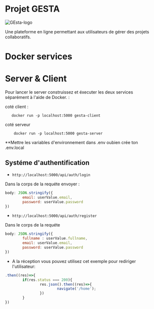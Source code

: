 # Projet GESTA

![GEsta-logo](https://user-images.githubusercontent.com/67522046/234556224-f183a14a-a1f0-4ea5-b80b-ac57d4928b3e.png)

Une plateforme en ligne permettant aux utilisateurs de gérer des projets collaboratifs. 




# Docker services 
# Server & Client

Pour lancer le server construissez et éxecuter les deux services séparément à l'aide de Docker. :

coté client : 

```docker build -t gesta-client
   docker run -p localhost:5000 gesta-client

```

coté serveur

```docker build -t gesta-server
    docker run -p localhost:5000 gesta-server
```

**Mettre les variables d'environnement dans .env oubien crée ton .env.local

## Systéme d'authentification

* `http://localhost:5000/api/auth/login` 

Dans la corps de la requéte envoyer :

```javascript 
body: JSON.stringify({
        email: userValue.email,
        password: userValue.password
})       
```

* `http://localhost:5000/api/auth/register`

Dans le corps de la requéte

```javascript 
body: JSON.stringify({
        fullname : userValue.fullname,
        email: userValue.email,
        password: userValue.password
})
```

* A la réception vous pouvez utilisez cet exemple pour rediriger l'utilisateur:

```javascript
.then((res)=>{
        if(res.status === 200){
                res.json().then((res)=>{
                        navigate('/home');
                })
        }
})
```
